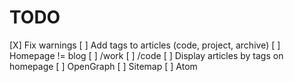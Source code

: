# TODO

[X] Fix warnings
[ ] Add tags to articles (code, project, archive)
[ ] Homepage != blog
[ ] /work
[ ] /code
[ ] Display articles by tags on homepage
[ ] OpenGraph
[ ] Sitemap
[ ] Atom
